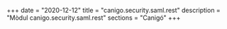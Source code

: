 +++
date        = "2020-12-12"
title       = "canigo.security.saml.rest"
description = "Mòdul canigo.security.saml.rest"
sections    = "Canigó"
+++